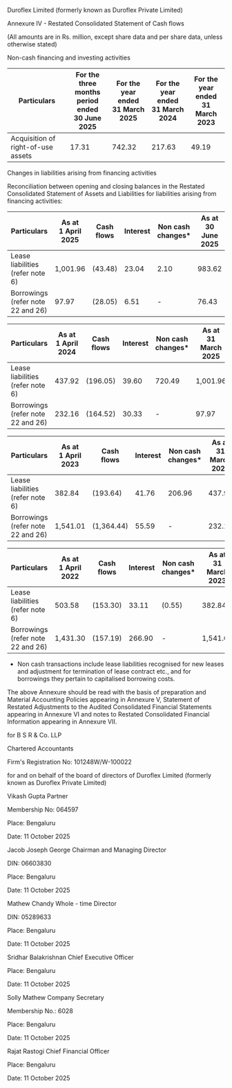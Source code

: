 Duroflex Limited (formerly known as Duroflex Private Limited)

Annexure IV - Restated Consolidated Statement of Cash flows

(All amounts are in Rs. million, except share data and per share data, unless otherwise stated)

Non-cash financing and investing activities

<table><thead><tr><th>Particulars</th><th>For the three months<br>period ended<br>30 June 2025</th><th>For the year ended<br>31 March 2025</th><th>For the year ended<br>31 March 2024</th><th>For the year ended<br>31 March 2023</th></tr></thead><tbody><tr><td>Acquisition of right-of-use assets</td><td>17.31</td><td>742.32</td><td>217.63</td><td>49.19</td></tr></tbody></table>

Changes in liabilities arising from financing activities

Reconciliation between opening and closing balances in the Restated Consolidated Statement of Assets and Liabilities for liabilities arising from financing activities:

<table><thead><tr><th>Particulars</th><th>As at<br>1 April 2025</th><th>Cash flows</th><th>Interest</th><th>Non cash changes*</th><th>As at<br>30 June 2025</th></tr></thead><tbody><tr><td>Lease liabilities (refer note 6)</td><td>1,001.96</td><td>(43.48)</td><td>23.04</td><td>2.10</td><td>983.62</td></tr><tr><td>Borrowings (refer note 22 and 26)</td><td>97.97</td><td>(28.05)</td><td>6.51</td><td>-</td><td>76.43</td></tr></tbody></table>

<table><thead><tr><th>Particulars</th><th>As at<br>1 April 2024</th><th>Cash flows</th><th>Interest</th><th>Non cash changes*</th><th>As at<br>31 March 2025</th></tr></thead><tbody><tr><td>Lease liabilities (refer note 6)</td><td>437.92</td><td>(196.05)</td><td>39.60</td><td>720.49</td><td>1,001.96</td></tr><tr><td>Borrowings (refer note 22 and 26)</td><td>232.16</td><td>(164.52)</td><td>30.33</td><td>-</td><td>97.97</td></tr></tbody></table>

<table><thead><tr><th>Particulars</th><th>As at<br>1 April 2023</th><th>Cash flows</th><th>Interest</th><th>Non cash changes*</th><th>As at<br>31 March 2024</th></tr></thead><tbody><tr><td>Lease liabilities (refer note 6)</td><td>382.84</td><td>(193.64)</td><td>41.76</td><td>206.96</td><td>437.92</td></tr><tr><td>Borrowings (refer note 22 and 26)</td><td>1,541.01</td><td>(1,364.44)</td><td>55.59</td><td>-</td><td>232.16</td></tr></tbody></table>

<table><thead><tr><th>Particulars</th><th>As at<br>1 April 2022</th><th>Cash flows</th><th>Interest</th><th>Non cash changes*</th><th>As at<br>31 March 2023</th></tr></thead><tbody><tr><td>Lease liabilities (refer note 6)</td><td>503.58</td><td>(153.30)</td><td>33.11</td><td>(0.55)</td><td>382.84</td></tr><tr><td>Borrowings (refer note 22 and 26)</td><td>1,431.30</td><td>(157.19)</td><td>266.90</td><td>-</td><td>1,541.01</td></tr></tbody></table>

* Non cash transactions include lease liabilities recognised for new leases and adjustment for termination of lease contract etc., and for borrowings they pertain to capitalised borrowing costs.

The above Annexure should be read with the basis of preparation and Material Accounting Policies appearing in Annexure V, Statement of Restated Adjustments to the Audited Consolidated Financial Statements appearing in Annexure VI and notes to Restated Consolidated Financial Information appearing in Annexure VII.

for B S R & Co. LLP

Chartered Accountants

Firm's Registration No: 101248W/W-100022

for and on behalf of the board of directors of
Duroflex Limited (formerly known as Duroflex Private Limited)

Vikash Gupta
Partner

Membership No: 064597

Place: Bengaluru

Date: 11 October 2025

Jacob Joseph George
Chairman and
Managing Director

DIN: 06603830

Place: Bengaluru

Date: 11 October 2025

Mathew Chandy
Whole - time Director

DIN: 05289633

Place: Bengaluru

Date: 11 October 2025

Sridhar Balakrishnan
Chief Executive Officer

Place: Bengaluru

Date: 11 October 2025

Solly Mathew
Company Secretary

Membership No.: 6028

Place: Bengaluru

Date: 11 October 2025

Rajat Rastogi
Chief Financial Officer

Place: Bengaluru

Date: 11 October 2025